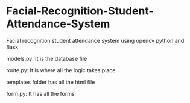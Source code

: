# Facial-Recognition-Student-Attendance-System
Facial recognition student attendance system using opencv python and flask

models.py: It is the database file

route.py: It is where all the logic takes place

templates folder has all the html file

form.py: It has all the forms
